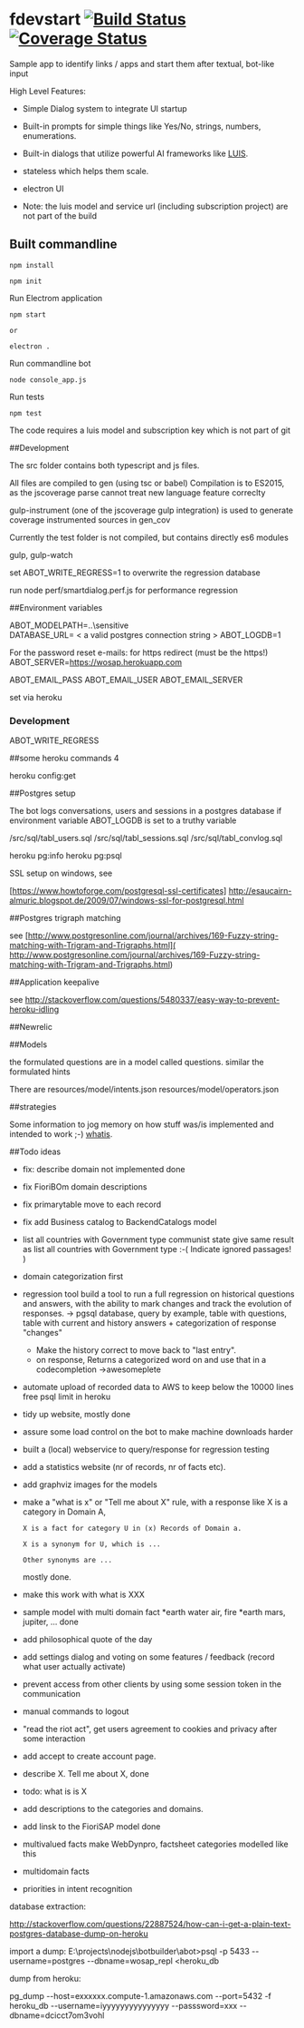 # fdevstart [![Build Status](https://travis-ci.org/jfseb/fdevstart.svg?branch=master)](https://travis-ci.org/jfseb/fdevstart)[![Coverage Status](https://coveralls.io/repos/github/jfseb/fdevstart/badge.svg)](https://coveralls.io/github/jfseb/fdevstart)

Sample app to identify links / apps and start them after textual, bot-like input


High Level Features:

* Simple Dialog system to integrate UI startup
* Built-in prompts for simple things like Yes/No, strings, numbers, enumerations.
* Built-in dialogs that utilize powerful AI frameworks like [LUIS](http://luis.ai).
* stateless which helps them scale.
* electron UI

* Note: the luis model and service url (including subscription project) are not part of the build

## Built commandline

    npm install

    npm init

Run Electrom application

    npm start

    or

	electron .


Run commandline bot

    node console_app.js

Run tests

	npm test



The code requires a luis model and subscription key which is not part of git


##Development

The src folder contains both typescript and js files.

All files are compiled to gen  (using tsc or babel)
Compilation is to ES2015, as the jscoverage parse cannot treat new language
feature correclty

gulp-instrument (one of the jscoverage gulp integration) is used to generate
coverage instrumented sources in gen_cov

Currently the test folder is not compiled, but contains directly es6 modules

gulp, gulp-watch


set ABOT_WRITE_REGRESS=1 to overwrite the regression database

run node perf/smartdialog.perf.js for performance regression

##Environment variables

ABOT_MODELPATH=..\sensitive\
DATABASE_URL= < a valid postgres connection string >
ABOT_LOGDB=1

For the password reset e-mails:
for https redirect (must be the https!)
ABOT_SERVER=https://wosap.herokuapp.com

ABOT_EMAIL_PASS
ABOT_EMAIL_USER
ABOT_EMAIL_SERVER

set via heroku



### Development
ABOT_WRITE_REGRESS

##some heroku commands 4

heroku config:get

##Postgres setup

The bot logs conversations, users and sessions in a postgres database
if environment variable ABOT_LOGDB is set to a truthy variable

/src/sql/tabl_users.sql
/src/sql/tabl_sessions.sql
/src/sql/tabl_convlog.sql


heroku pg:info
heroku pg:psql



SSL setup on windows, see

[https://www.howtoforge.com/postgresql-ssl-certificates]
http://esaucairn-almuric.blogspot.de/2009/07/windows-ssl-for-postgresql.html

##Postgres trigraph matching

see
[http://www.postgresonline.com/journal/archives/169-Fuzzy-string-matching-with-Trigram-and-Trigraphs.html](
http://www.postgresonline.com/journal/archives/169-Fuzzy-string-matching-with-Trigram-and-Trigraphs.html)


##Application keepalive

see
http://stackoverflow.com/questions/5480337/easy-way-to-prevent-heroku-idling

##Newrelic




##Models

the formulated questions are in a model called questions.
similar the formulated hints



There are
resources/model/intents.json
resources/model/operators.json


##strategies

Some information to jog memory on how stuff was/is implemented and
intended to work ;-)
[whatis](./strategy_whatis.md).



##Todo ideas


* fix: describe domain not implemented done
* fix FioriBOm domain descriptions
* fix primarytable move to each record
* fix add Business catalog to BackendCatalogs model

* list all countries with Government type communist state give same result
  as list all countries with Government type   :-(
        Indicate ignored passages!
  )
* domain categorization first
* regression tool
  build a tool to run a full regression on historical questions and answers,
   with the ability to mark changes and track the evolution of responses.
    -> pgsql database,  query by example,
     table with questions,
     table with current and history answers + categorization of response "changes"
  * Make the history correct to move back to "last entry".
  * on response,
   Returns a categorized word on and use that in a codecompletion
     ->awesomeplete
* automate upload of recorded data to AWS to keep below the 10000 lines free psql limit in heroku
* tidy up website, mostly done
* assure some load control on the bot to make machine downloads harder
* built a (local) webservice to query/response for regression testing
* add a statistics website (nr of records, nr of facts etc).
* add graphviz images for the models
* make a "what is x" or "Tell me about X" rule,
   with a response like
               X is a category in Domain A,

      X is a fact for category U in (x) Records of Domain a.

      X is a synonym for U, which is ...

      Other synonyms are ...
  mostly done.

* make this work with what is XXX

* sample model with multi domain fact
   *earth water air, fire
   *earth mars, jupiter, ...
   done

* add philosophical quote of the day
* add settings dialog and voting on some features / feedback (record what user actually activate)
* prevent access from other clients by using some session token in the communication

* manual commands to logout

* "read the riot act", get users agreement to cookies and privacy after some interaction

* add accept to create account page.

* describe X. Tell me about X,
   done
* todo: what is is X

* add descriptions to the categories and domains.

* add linsk to the FioriSAP model
   done

* multivalued facts  make WebDynpro, factsheet categories modelled like this
* multidomain facts
* priorities in intent recognition


database extraction:


http://stackoverflow.com/questions/22887524/how-can-i-get-a-plain-text-postgres-database-dump-on-heroku


import a dump:
E:\projects\nodejs\botbuilder\abot>psql -p 5433 --username=postgres --dbname=wosap_repl <heroku_db

dump from heroku:

pg_dump --host=exxxxxx.compute-1.amazonaws.com --port=5432  -f heroku_db --username=iyyyyyyyyyyyyyyy --passsword=xxx
 --dbname=dcicct7om3vohl
